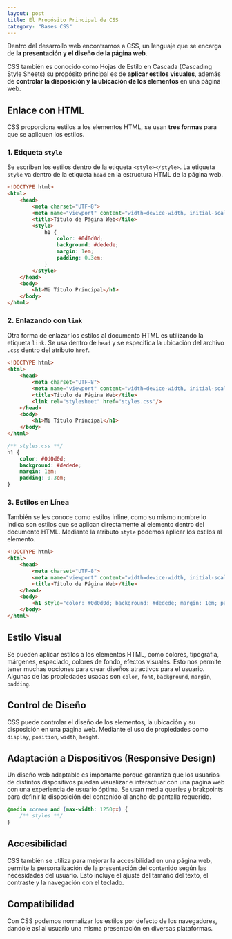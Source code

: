 ```yaml
---
layout: post
title: El Propósito Principal de CSS
category: "Bases CSS"
---
```

Dentro del desarrollo web encontramos a CSS, un lenguaje que se encarga de **la presentación y el diseño de la página web**.

CSS también es conocido como Hojas de Estilo en Cascada (Cascading Style Sheets) su propósito principal es de **aplicar estilos visuales**, además de **controlar la disposición y la ubicación de los elementos** en una página web.

## Enlace con HTML
CSS proporciona estilos a los elementos HTML, se usan **tres formas** para que se apliquen los estilos.

### 1. Etiqueta `style`
Se escriben los estilos dentro de la etiqueta `<style></style>`. La etiqueta `style` va dentro de la etiqueta `head` en la estructura HTML de la página web.

```html
<!DOCTYPE html>
<html>
    <head>
        <meta charset="UTF-8">
        <meta name="viewport" content="width=device-width, initial-scale=1.0">
        <title>Título de Página Web</tile>
        <style>
            h1 {
                color: #0d0d0d;
                background: #dedede;
                margin: 1em;
                padding: 0.3em;
            }
        </style>
    </head>
    <body>
        <h1>Mi Título Principal</h1>
    </body>
</html>
```

### 2. Enlazando con `link`
Otra forma de enlazar los estilos al documento HTML es utilizando la etiqueta `link`. Se usa dentro de `head` y se especifica la ubicación del archivo `.css` dentro del atributo `href`. 
```html
<!DOCTYPE html>
<html>
    <head>
        <meta charset="UTF-8">
        <meta name="viewport" content="width=device-width, initial-scale=1.0">
        <title>Título de Página Web</tile>
        <link rel="stylesheet" href="styles.css"/>
    </head>
    <body>
        <h1>Mi Título Principal</h1>
    </body>
</html>
```
```css
/** styles.css **/
h1 {
    color: #0d0d0d;
    background: #dedede;
    margin: 1em;
    padding: 0.3em;
}
```
### 3. Estilos en Línea
También se les conoce como estilos inline, como su mismo nombre lo indica son estilos que se aplican directamente al elemento dentro del documento HTML. Mediante la atributo `style` podemos aplicar los estilos al elemento.

```html
<!DOCTYPE html>
<html>
    <head>
        <meta charset="UTF-8">
        <meta name="viewport" content="width=device-width, initial-scale=1.0">
        <title>Título de Página Web</tile>
    </head>
    <body>
        <h1 style="color: #0d0d0d; background: #dedede; margin: 1em; padding: 0.3em;">Mi Título Principal</h1>
    </body>
</html>
```

## Estilo Visual
Se pueden aplicar estilos a los elementos HTML, como colores, tipografía, márgenes, espaciado, colores de fondo, efectos visuales. Esto nos permite tener muchas opciones para crear diseños atractivos para el usuario. Algunas de las propiedades usadas son `color`, `font`, `background`, `margin`, `padding`.

## Control de Diseño
CSS puede controlar el diseño de los elementos, la ubicación y su disposición en una página web. Mediante el uso de propiedades como `display`, `position`, `width`, `height`. 

## Adaptación a Dispositivos (Responsive Design)
Un diseño web adaptable es importante porque garantiza que los usuarios de distintos dispositivos puedan visualizar e interactuar con una página web con una experiencia de usuario óptima. Se usan media queries y brakpoints para definir la disposición del contenido al ancho de pantalla requerido.
```css
@media screen and (max-width: 1250px) {
    /** styles **/
}
```

## Accesibilidad
CSS también se utiliza para mejorar la accesibilidad en una página web, permite la personalización de la presentación del contenido según las necesidades del usuario. Esto incluye el ajuste del tamaño del texto, el contraste y la navegación con el teclado.

## Compatibilidad
Con CSS podemos normalizar los estilos por defecto de los navegadores, dandole así al usuario una misma presentación en diversas plataformas.
